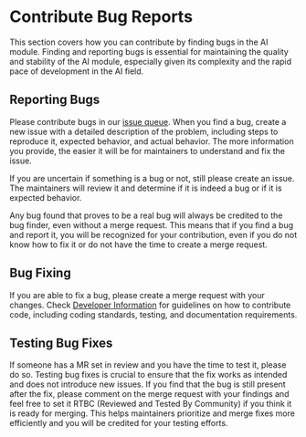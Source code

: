 # Contribute Bug Reports

This section covers how you can contribute by finding bugs in the AI module. Finding and reporting bugs is essential for maintaining the quality and stability of the AI module, especially given its complexity and the rapid pace of development in the AI field.

## Reporting Bugs
Please contribute bugs in our [issue queue](https://www.drupal.org/project/issues/ai?categories=All). When you find a bug, create a new issue with a detailed description of the problem, including steps to reproduce it, expected behavior, and actual behavior. The more information you provide, the easier it will be for maintainers to understand and fix the issue.

If you are uncertain if something is a bug or not, still please create an issue. The maintainers will review it and determine if it is indeed a bug or if it is expected behavior.

Any bug found that proves to be a real bug will always be credited to the bug finder, even without a merge request. This means that if you find a bug and report it, you will be recognized for your contribution, even if you do not know how to fix it or do not have the time to create a merge request.

## Bug Fixing
If you are able to fix a bug, please create a merge request with your changes. Check [Developer Information](developer_information.md) for guidelines on how to contribute code, including coding standards, testing, and documentation requirements.

## Testing Bug Fixes
If someone has a MR set in review and you have the time to test it, please do so. Testing bug fixes is crucial to ensure that the fix works as intended and does not introduce new issues. If you find that the bug is still present after the fix, please comment on the merge request with your findings and feel free to set it RTBC (Reviewed and Tested By Community) if you think it is ready for merging. This helps maintainers prioritize and merge fixes more efficiently and you will be credited for your testing efforts.
